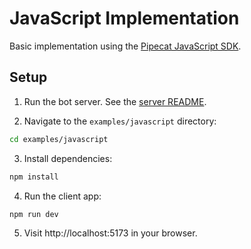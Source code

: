 # JavaScript Implementation

Basic implementation using the [Pipecat JavaScript SDK](https://docs.pipecat.ai/client/js/introduction).

## Setup

1. Run the bot server. See the [server README](../../README).

2. Navigate to the `examples/javascript` directory:

```bash
cd examples/javascript
```

3. Install dependencies:

```bash
npm install
```

4. Run the client app:

```
npm run dev
```

5. Visit http://localhost:5173 in your browser.
